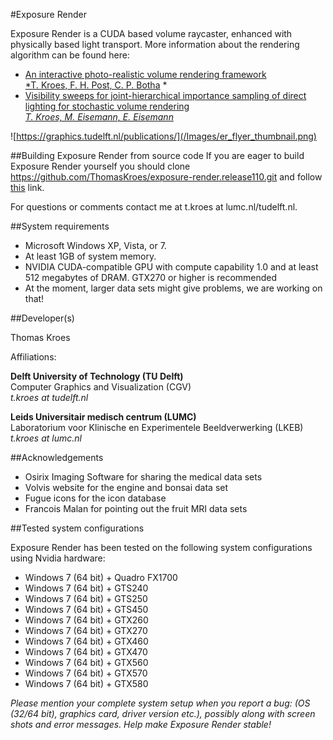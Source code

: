 
#Exposure Render

Exposure Render is a CUDA based volume raycaster, enhanced with physically based light transport. More information about the rendering algorithm can be found here:
* [An interactive photo-realistic volume rendering framework  
*T. Kroes, F. H. Post, C. P. Botha](http://graphics.tudelft.nl/Publications/kroes_exposure_2012)  *
* [Visibility sweeps for joint-hierarchical importance sampling of direct lighting for stochastic volume rendering  
*T. Kroes, M. Eisemann, E. Eisemann*](http://graphics.tudelft.nl/Publications-new/2015/KEE1)

![https://graphics.tudelft.nl/publications/](/Images/er_flyer_thumbnail.png)

##Building Exposure Render from source code
If you are eager to build Exposure Render yourself you should clone https://github.com/ThomasKroes/exposure-render.release110.git and follow [this](https://github.com/ThomasKroes/exposure-render.release110/blob/master/build.md) link.

For questions or comments contact me at t.kroes at lumc.nl/tudelft.nl.

##System requirements

* Microsoft Windows XP, Vista, or 7.
* At least 1GB of system memory.
* NVIDIA CUDA-compatible GPU with compute capability 1.0 and at least 512 megabytes of DRAM. GTX270 or higher is recommended
* At the moment, larger data sets might give problems, we are working on that!

##Developer(s)

Thomas Kroes

Affiliations:

**Delft University of Technology (TU Delft)**  
Computer Graphics and Visualization (CGV)  
*t.kroes at tudelft.nl*

**Leids Universitair medisch centrum (LUMC)**  
Laboratorium voor Klinische en Experimentele Beeldverwerking (LKEB)  
*t.kroes at lumc.nl*

##Acknowledgements

* Osirix Imaging Software for sharing the medical data sets
* Volvis website for the engine and bonsai data set
* Fugue icons for the icon database
* Francois Malan for pointing out the fruit MRI data sets

##Tested system configurations

Exposure Render has been tested on the following system configurations using Nvidia hardware:

* Windows 7 (64 bit) + Quadro FX1700
* Windows 7 (64 bit) + GTS240
* Windows 7 (64 bit) + GTS250
* Windows 7 (64 bit) + GTS450
* Windows 7 (64 bit) + GTX260
* Windows 7 (64 bit) + GTX270
* Windows 7 (64 bit) + GTX460
* Windows 7 (64 bit) + GTX470
* Windows 7 (64 bit) + GTX560
* Windows 7 (64 bit) + GTX570
* Windows 7 (64 bit) + GTX580

*Please mention your complete system setup when you report a bug: (OS (32/64 bit), graphics card, driver version etc.), possibly along with screen shots and error messages. Help make Exposure Render stable!*
